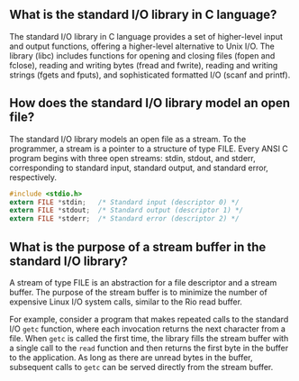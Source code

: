 ## What is the standard I/O library in C language?

The standard I/O library in C language provides a set of higher-level input and output functions, offering a higher-level alternative to Unix I/O. The library (libc) includes functions for opening and closing files (fopen and fclose), reading and writing bytes (fread and fwrite), reading and writing strings (fgets and fputs), and sophisticated formatted I/O (scanf and printf).

## How does the standard I/O library model an open file?

The standard I/O library models an open file as a stream. To the programmer, a stream is a pointer to a structure of type FILE. Every ANSI C program begins with three open streams: stdin, stdout, and stderr, corresponding to standard input, standard output, and standard error, respectively.
```c
#include <stdio.h>
extern FILE *stdin;   /* Standard input (descriptor 0) */
extern FILE *stdout;  /* Standard output (descriptor 1) */
extern FILE *stderr;  /* Standard error (descriptor 2) */
```
## What is the purpose of a stream buffer in the standard I/O library?

A stream of type FILE is an abstraction for a file descriptor and a stream buffer. The purpose of the stream buffer is to minimize the number of expensive Linux I/O system calls, similar to the Rio read buffer.

For example, consider a program that makes repeated calls to the standard I/O `getc` function, where each invocation returns the next character from a file. When `getc` is called the first time, the library fills the stream buffer with a single call to the `read` function and then returns the first byte in the buffer to the application. As long as there are unread bytes in the buffer, subsequent calls to `getc` can be served directly from the stream buffer.